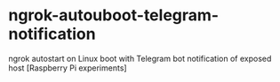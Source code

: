 # ngrok-autouboot-telegram-notification
ngrok autostart on Linux boot with Telegram bot notification of exposed host [Raspberry Pi experiments]
